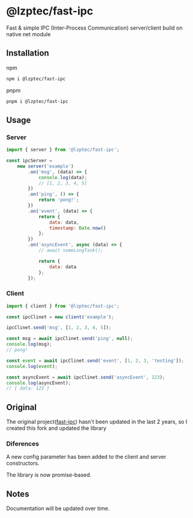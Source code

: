 # @lzptec/fast-ipc
Fast & simple IPC (Inter-Process Communication) server/client build on native net module

## Installation

npm
```sh
npm i @lzptec/fast-ipc
```

pnpm
```sh
pnpm i @lzptec/fast-ipc
```

## Usage

### Server
```js
import { server } from '@lzptec/fast-ipc';

const ipcServer =
    new server('example')
        .on('msg', (data) => {
            console.log(data);
            // [1, 2, 3, 4, 5]
        })
        .on('ping', () => {
            return 'pong!';
        })
        .on('event', (data) => {
            return {
                data: data,
                timestamp: Date.now()
            };
        })
        .on('asyncEvent', async (data) => {
            // await someLongTask();

            return {
                data: data
            };
        });

```

### Client
```js
import { client } from '@lzptec/fast-ipc';

const ipcClinet = new client('example');

ipcClinet.send('msg', [1, 2, 3, 4, 5]);

const msg = await ipcClinet.send('ping', null);
console.log(msg); 
// pong!

const event = await ipcClinet.send('event', [1, 2, 3, 'testing']);
console.log(event);

const asyncEvent = await ipcClinet.send('asyncEvent', 123);
console.log(asyncEvent);
// { data: 123 }
```

## Original
The original project([fast-ipc](https://github.com/scrwdrv/fast-ipc)) hasn't been updated in the last 2 years, so I created this fork and updated the library 

### Diferences
A new config parameter has been added to the client and server constructors.

The library is now promise-based.

## Notes
Documentation will be updated over time.